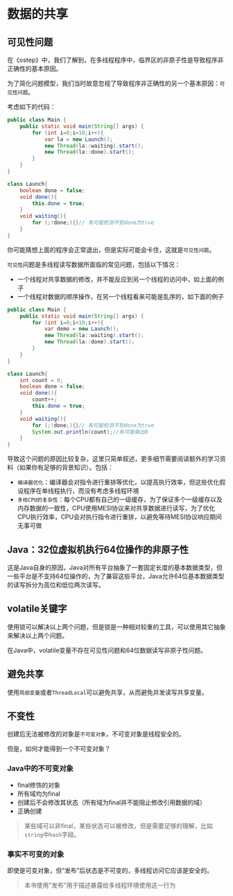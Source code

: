 # 数据的共享

## 可见性问题

在《ostep》中，我们了解到，在多线程程序中，临界区的非原子性是导致程序非正确性的基本原因。

为了简化问题模型，我们当时故意忽视了导致程序非正确性的另一个基本原因：`可见性问题`。

考虑如下的代码：

```java
public class Main {
	public static void main(String[] args) {
		for (int i=0;i<10;i++){
			var la = new Launch();
			new Thread(la::waiting).start();
			new Thread(la::done).start();
		}
	}
}

class Launch{
	boolean done = false;
	void done(){
		this.done = true;
	}
	void waiting(){
		for (;!done;){}// 有可能检测不到done为true
	}
}
```

你可能猜想上面的程序会正常退出，但是实际可能会卡住，这就是`可见性问题`。

`可见性`问题是多线程读写数据所面临的常见问题，包括以下情况：

- 一个线程对共享数据的修改，并不能反应到另一个线程的访问中，如上面的例子
- 一个线程对数据的顺序操作，在另一个线程看来可能是乱序的，如下面的例子

```java
public class Main {
	public static void main(String[] args) {
		for (int i=0;i<10;i++){
			var demo = new Launch();
			new Thread(la::waiting).start();
			new Thread(la::done).start();
		}
	}
}

class Launch{
	int count = 0;
	boolean done = false;
	void done(){
		count++;
		this.done = true;
	}
	void waiting(){
		for (;!done;){}// 有可能检测不到done为true
		System.out.println(count);//有可能输出0
	}
}
```

导致这个问题的原因比较复杂，这里只简单叙述，更多细节需要阅读额外的学习资料（如果你有足够的背景知识）。包括：

- `编译器优化`：编译器会对指令进行重排等优化，以提高执行效率，但这些优化假设程序在单线程执行，而没有考虑多线程环境
- `多核CPU的复杂性`：每个CPU都有自己的一级缓存，为了保证多个一级缓存以及内存数据的一致性，CPU使用MESI协议来对共享数据进行读写，为了优化CPU执行效率，CPU会对执行指令进行重排，以避免等待MESI协议响应期间无事可做

## Java：32位虚拟机执行64位操作的非原子性

这是Java自身的原因，Java对所有平台抽象了一套固定长度的基本数据类型，但一些平台是不支持64位操作的，为了兼容这些平台，Java允许64位基本数据类型的读写拆分为高位和低位两次读写。

## volatile关键字

使用锁可以解决以上两个问题，但是锁是一种相对较重的工具，可以使用其它抽象来解决以上两个问题。

在Java中，volatile变量不存在可见性问题和64位数据读写非原子性问题。

## 避免共享

使用`局部变量`或者`ThreadLocal`可以避免共享，从而避免并发读写共享变量。

## 不变性

创建后无法被修改的对象是`不可变对象`，不可变对象是线程安全的。

但是，如何才能得到一个不可变对象？

### Java中的不可变对象

- final修饰的对象
- 所有域均为final
- 创建后不会修改其状态（所有域为final并不能阻止修改引用数据的域）
- 正确创建

> 某些域可以非final，某些状态可以被修改，但是需要足够的理解，比如`string`中`hash`字段。

### 事实不可变的对象

即使是可变对象，但“发布”后状态是不可变的，多线程访问它应该是安全的。

> 本书使用“发布”用于描述暴露给多线程环境使用这一行为
